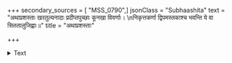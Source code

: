 +++
secondary_sources = [ "MSS_0790",]
jsonClass = "Subhaashita"
text = "अथाप्रशस्ताः खरतुल्यनादाः प्रदीप्तपुच्छाः कूनखा विवर्णाः।  \nनिकृत्तकर्णा द्विपमस्तकाश्च भवन्ति ये वा सिततालुजिह्वाः॥"
title = "अथाप्रशस्ताः"

+++

<details><summary>Text</summary>

अथाप्रशस्ताः खरतुल्यनादाः प्रदीप्तपुच्छाः कूनखा विवर्णाः।  
निकृत्तकर्णा द्विपमस्तकाश्च भवन्ति ये वा सिततालुजिह्वाः॥
</details>
